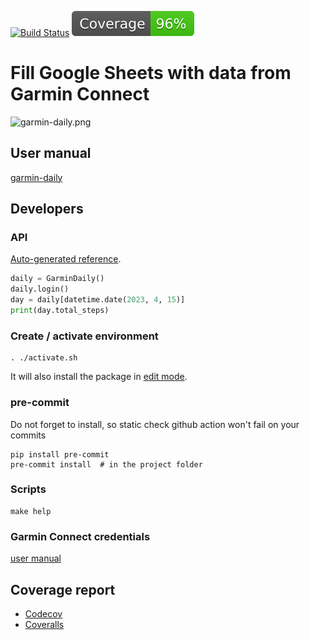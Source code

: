 [![Build Status](https://github.com/andgineer/garmin-daily/workflows/Test/badge.svg)](https://github.com/andgineer/garmin-daily/actions)
[![Coverage](https://raw.githubusercontent.com/andgineer/garmin-daily/python-coverage-comment-action-data/badge.svg)](https://htmlpreview.github.io/?https://github.com/andgineer/garmin-daily/blob/python-coverage-comment-action-data/htmlcov/index.html)
# Fill Google Sheets with data from Garmin Connect

![garmin-daily.png](https://andgineer.github.io/garmin-daily/en/garmin-daily.png)

## User manual

[garmin-daily](https://andgineer.github.io/garmin-daily/en/)

## Developers
### API
[Auto-generated reference](https://andgineer.github.io/garmin-daily/api-reference/).

```python
daily = GarminDaily()
daily.login()
day = daily[datetime.date(2023, 4, 15)]
print(day.total_steps)
```

### Create / activate environment
    . ./activate.sh

It will also install the package in [edit mode](https://realpython.com/what-is-pip/#installing-packages-in-editable-mode-to-ease-development).

### pre-commit
Do not forget to install, so static check github action won't fail on your commits

    pip install pre-commit
    pre-commit install  # in the project folder

### Scripts
    make help

### Garmin Connect credentials
[user manual](https://andgineer.github.io/garmin-daily/en/)

## Coverage report
* [Codecov](https://app.codecov.io/gh/andgineer/garmin-daily/tree/main/src%2Fgarmin_daily)
* [Coveralls](https://coveralls.io/github/andgineer/garmin-daily)

